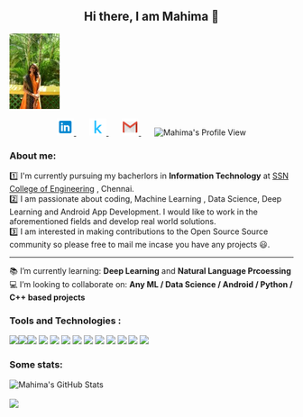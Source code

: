 <h2 align="center"> Hi there, I am Mahima 👋 </h2>

[![Header](/images/readme_header.jpg "Header")](https://www.linkedin.com/in/mahima1911/)
<p align="center">
    <a href="https://www.linkedin.com/in/mahima1911" >
        <img alt = "Mahima's LinkedIn" width="30px" src="https://raw.githubusercontent.com/mahima1911/mahima1911/master/images/LinkedIn.svg">
    </a>
    &nbsp;&nbsp;&nbsp;&nbsp;&nbsp;
    <a href="https://www.kaggle.com/mxhima1911/account" >
        <img alt = "Mahima's Kaggle" width="30px" src="https://raw.githubusercontent.com/mahima1911/mahima1911/master/images/kaggle.png">
    </a>
    &nbsp;&nbsp;&nbsp;&nbsp;&nbsp;
    <a href="mailto:mahimamahima18056@it.ssn.edu.in" >
        <img alt = "Mahima's mail" width="30px" src="https://raw.githubusercontent.com/mahima1911/mahima1911/master/images/Gmail.svg">
    </a>
    &nbsp;&nbsp;&nbsp;&nbsp;&nbsp;
    <img alt = "Mahima's Profile View"  src="https://komarev.com/ghpvc/?username=mahima1911&color=blue&label=Profile+Views"> 
</p>

### About me: <br>
:one: I'm currently pursuing my bacherlors in **Information Technology** at [SSN College of Engineering](https://www.ssn.edu.in) , Chennai. <br>
:two: I am passionate about coding, Machine Learning , Data Science, Deep Learning and Android App Development. I would like to work in the aforementioned fields and develop real world solutions.<br>
:three: I am interested in making contributions to the Open Source Source community so please free to mail me incase you have any projects :smiley:.<br>
<hr>


:books: I’m currently learning: **Deep Learning** and **Natural Language Prcoessing**<br>
:computer: I’m looking to collaborate on: **Any ML / Data Science / Android / Python / C++ based projects**<br>

### Tools and Technologies :
<img src="https://img.shields.io/badge/python%20-%2314354C.svg?&style=for-the-badge&logo=python&logoColor=white"><img src="https://img.shields.io/badge/c%20-%2300599C.svg?&style=for-the-badge&logo=c&logoColor=white"/><img src="https://img.shields.io/badge/c++%20-%2300599C.svg?&style=for-the-badge&logo=c%2B%2B&ogoColor=white"/> <img src="https://img.shields.io/badge/java-%23ED8B00.svg?&style=for-the-badge&logo=java&logoColor=white"/>
<img src="https://img.shields.io/badge/r-%23276DC3.svg?&style=for-the-badge&logo=r&logoColor=white"/>
<img src="https://img.shields.io/badge/django%20-%23092E20.svg?&style=for-the-badge&logo=django&logoColor=white"/>
<img src="https://img.shields.io/badge/git%20-%23F05033.svg?&style=for-the-badge&logo=git&logoColor=white"/>
<img src="https://img.shields.io/badge/Google%20Cloud%20-%234285F4.svg?&style=for-the-badge&logo=google-cloud&logoColor=white">
<img src="https://img.shields.io/badge/firebase%20-%23039BE5.svg?&style=for-the-badge&logo=firebase"/>
<img src="https://img.shields.io/badge/mysql-%2300f.svg?&style=for-the-badge&logo=mysql&logoColor=white"/>
<img src="https://img.shields.io/badge/pandas%20-%23150458.svg?&style=for-the-badge&logo=pandas&logoColor=white"> <img src="https://img.shields.io/badge/TensorFlow%20-%23FF6F00.svg?&style=for-the-badge&logo=TensorFlow&logoColor=white"> <img src="https://img.shields.io/badge/Jupyter%20-%23F37626.svg?&style=for-the-badge&logo=Jupyter&logoColor=white">

<!---![](https://img.shields.io/badge/OS-Linux-informational?style=flat&logo=<LOGO_NAME>&logoColor=white&color=orange)
![](https://img.shields.io/badge/Code-Python-brightgreen?style=flat&logo=<Python>&logoColor=white&color=brightgreen)
![](https://img.shields.io/badge/Code-C++-brightgreen?style=flat&logo=<LOGO_NAME>&logoColor=white&color=brightgreen)
![](https://img.shields.io/badge/Code-C-brightgreen?style=flat&logo=<LOGO_NAME>&logoColor=white&color=brightgreen)
![](https://img.shields.io/badge/Code-Java-brightgreen?style=flat&logo=<LOGO_NAME>&logoColor=white&color=brightgreen)
![](https://img.shields.io/badge/Tools-Firebase-yellow?style=flat&logo=<LOGO_NAME>&logoColor=white&color=yellow)
![](https://img.shields.io/badge/Tools-AndroidStudio-yellow?style=flat&logo=<LOGO_NAME>&logoColor=white&color=yellow)
![](https://img.shields.io/badge/Tools-Anaconda-yellow?style=flat&logo=<LOGO_NAME>&logoColor=white&color=yellow)
![](https://img.shields.io/badge/Tools-Django-yellow?style=flat&logo=<LOGO_NAME>&logoColor=white&color=yellow)
![](https://img.shields.io/badge/Tools-MySQL-yellow?style=flat&logo=<LOGO_NAME>&logoColor=white&color=yellow) --->




### Some stats:
<p>
<img src="https://github-readme-stats.vercel.app/api?username=mahima1911&show_icons=true&hide=stars&include_all_commits=true&theme=highcontrast" alt="Mahima's GitHub Stats" />
<br>
<br>
<img src="https://github-readme-stats.vercel.app/api/top-langs/?username=mahima1911&layout=compact&theme=highcontrast" />
</p>



<!--
**mahima1911/mahima1911** is a ✨ _special_ ✨ repository because its `README.md` (this file) appears on your GitHub profile.

Here are some ideas to get you started:

- 🔭 I’m currently working on ...
- 🌱 I’m currently learning ... Machine learning and Data Science
- 👯 I’m looking to collaborate on ...
- 🤔 I’m looking for help with ...
- 💬 Ask me about ...
- 📫 How to reach me: ... https://www.linkedin.com/in/mahima1911/
- 😄 Pronouns: ...
- ⚡ Fun fact: ...
-->
